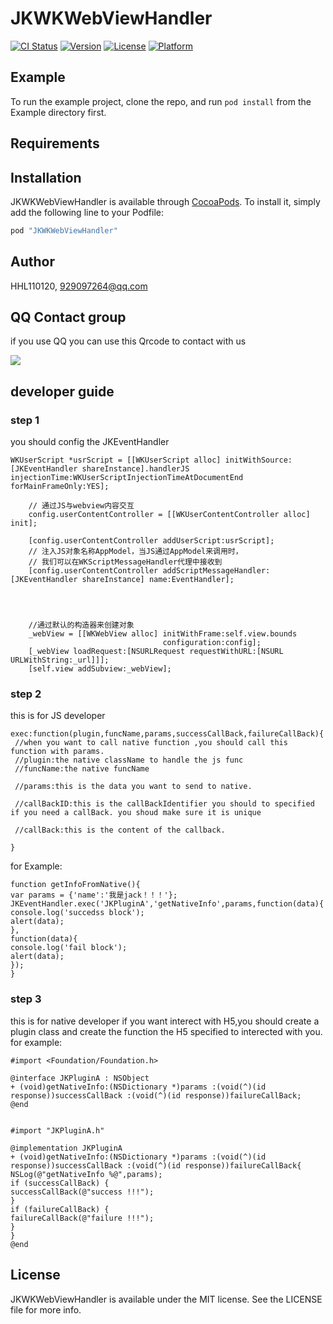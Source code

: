 # JKWKWebViewHandler

[![CI Status](http://img.shields.io/travis/HHL110120/JKWKWebViewHandler.svg?style=flat)](https://travis-ci.org/HHL110120/JKWKWebViewHandler)
[![Version](https://img.shields.io/cocoapods/v/JKWKWebViewHandler.svg?style=flat)](http://cocoapods.org/pods/JKWKWebViewHandler)
[![License](https://img.shields.io/cocoapods/l/JKWKWebViewHandler.svg?style=flat)](http://cocoapods.org/pods/JKWKWebViewHandler)
[![Platform](https://img.shields.io/cocoapods/p/JKWKWebViewHandler.svg?style=flat)](http://cocoapods.org/pods/JKWKWebViewHandler)

## Example

To run the example project, clone the repo, and run `pod install` from the Example directory first.

## Requirements

## Installation

JKWKWebViewHandler is available through [CocoaPods](http://cocoapods.org). To install
it, simply add the following line to your Podfile:

```ruby
pod "JKWKWebViewHandler"
```

## Author

HHL110120, 929097264@qq.com

## QQ Contact group

if you use QQ you can use this Qrcode to contact with us

![](https://github.com/xindizhiyin2014/JKWKWebViewHandler/blob/master/JKWebViewhandler.png?raw=true)

## developer guide

### step 1 
you should config the JKEventHandler

```
WKUserScript *usrScript = [[WKUserScript alloc] initWithSource:[JKEventHandler shareInstance].handlerJS injectionTime:WKUserScriptInjectionTimeAtDocumentEnd forMainFrameOnly:YES];
    
    // 通过JS与webview内容交互
    config.userContentController = [[WKUserContentController alloc] init];
    
    [config.userContentController addUserScript:usrScript];
    // 注入JS对象名称AppModel，当JS通过AppModel来调用时，
    // 我们可以在WKScriptMessageHandler代理中接收到
    [config.userContentController addScriptMessageHandler:[JKEventHandler shareInstance] name:EventHandler];
   
    
    
    
    //通过默认的构造器来创建对象
    _webView = [[WKWebView alloc] initWithFrame:self.view.bounds
                                  configuration:config];
    [_webView loadRequest:[NSURLRequest requestWithURL:[NSURL URLWithString:_url]]];
    [self.view addSubview:_webView];

```

### step 2
this is for JS developer
```
exec:function(plugin,funcName,params,successCallBack,failureCallBack){
 //when you want to call native function ,you should call this function with params.
 //plugin:the native className to handle the js func
 //funcName:the native funcName
 
 //params:this is the data you want to send to native.

 //callBackID:this is the callBackIdentifier you should to specified if you need a callBack. you shoud make sure it is unique

 //callBack:this is the content of the callback.

}

```
for Example:
```
function getInfoFromNative(){
var params = {'name':'我是jack！！！'};
JKEventHandler.exec('JKPluginA','getNativeInfo',params,function(data){
console.log('succedss block');
alert(data);
},
function(data){
console.log('fail block');
alert(data);
});
}
```

### step 3

this is for native developer
if you want interect with H5,you should create a plugin  class  and create the function the H5 specified to interected with you. for example:

```
#import <Foundation/Foundation.h>

@interface JKPluginA : NSObject
+ (void)getNativeInfo:(NSDictionary *)params :(void(^)(id response))successCallBack :(void(^)(id response))failureCallBack;
@end


#import "JKPluginA.h"

@implementation JKPluginA
+ (void)getNativeInfo:(NSDictionary *)params :(void(^)(id response))successCallBack :(void(^)(id response))failureCallBack{
NSLog(@"getNativeInfo %@",params);
if (successCallBack) {
successCallBack(@"success !!!");
}
if (failureCallBack) {
failureCallBack(@"failure !!!");
}
}
@end
```


## License

JKWKWebViewHandler is available under the MIT license. See the LICENSE file for more info.
